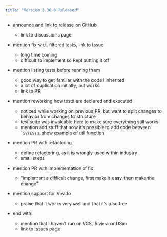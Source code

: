 ```yaml
---
title: "Version 3.38.0 Released"
---
```


- announce and link to release on GitHub
  - link to discussions page

- mention fix w.r.t. filtered tests, link to issue
  - long time coming
  - difficult to implement so kept putting it off

- mention listing tests before running them
  - good way to get familiar with the code I inherited
  - a lot of duplication initially, but works
  - link to PR

- mention reworking how tests are declared and executed
  - noticed while working on previous PR, but want to split changes to behavior from changes to structure
  - test suite was invaluable here to make sure everything still works
  - mention add stuff that now it's possible to add code between `` `SVTESTs ``, show example of util function

- mention PR with refactoring
  - define refactoring, as it is wrongly used within industry
  - small steps

- mention PR with implementation of fix
  - "implement a difficult change, first make it easy, then make the change"

- mention support for Vivado
  - praise that it works very well and that it's also free

- end with:
  - mention that I haven't run on VCS, Riviera or DSim
  - link to issues page
